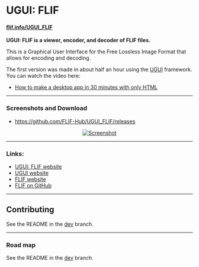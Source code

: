 # UGUI: FLIF #

#### [flif.info/UGUI_FLIF](http://flif.info/UGUI_FLIF) ###

**UGUI: FLIF is a viewer, encoder, and decoder of FLIF files.**

This is a Graphical User Interface for the Free Lossless Image Format that allows for encoding and decoding.

The first version was made in about half an hour using the [UGUI](http://ugui.io) framework. You can watch the video here:

* [How to make a desktop app in 30 minutes with only HTML](https://www.youtube.com/watch?v=qHMRroZ7AAw)

* * *

### Screenshots and Download ###

* https://github.com/FLIF-Hub/UGUI_FLIF/releases

<p align="center"><a href="http://github.com/FLIF-Hub/UGUI_Flif/releases"><img src="http://i.imgur.com/mt80RRZ.gif" alt="Screenshot" /></a></p>

* * *

### Links:

* [UGUI: FLIF website](http://flif.info/UGUI_FLIF)
* [UGUI website](http://ugui.io)
* [FLIF website](http://flif.info)
* [FLIF on GitHub](https://github.com/FLIF-Hub/FLIF)

* * *

## Contributing

See the README in the [dev](https://github.com/FLIF-hub/UGUI_FLIF/tree/dev) branch.

* * *

### Road map

See the README in the [dev](https://github.com/FLIF-hub/UGUI_FLIF/tree/dev) branch.
